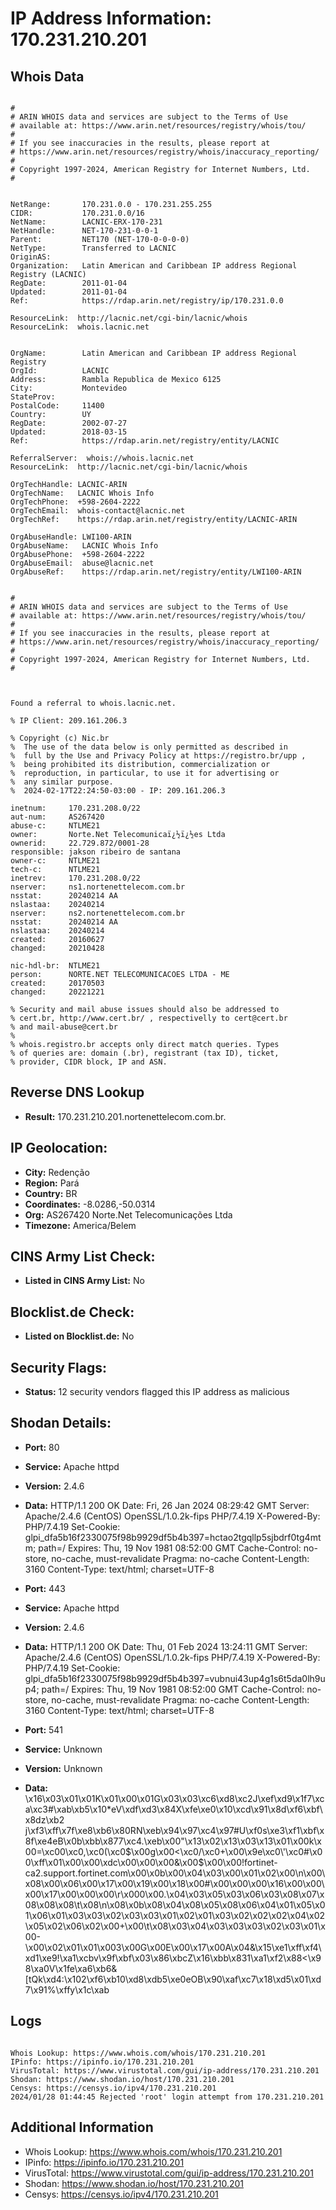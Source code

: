 # IP Address Information: 170.231.210.201

## Whois Data
```

#
# ARIN WHOIS data and services are subject to the Terms of Use
# available at: https://www.arin.net/resources/registry/whois/tou/
#
# If you see inaccuracies in the results, please report at
# https://www.arin.net/resources/registry/whois/inaccuracy_reporting/
#
# Copyright 1997-2024, American Registry for Internet Numbers, Ltd.
#


NetRange:       170.231.0.0 - 170.231.255.255
CIDR:           170.231.0.0/16
NetName:        LACNIC-ERX-170-231
NetHandle:      NET-170-231-0-0-1
Parent:         NET170 (NET-170-0-0-0-0)
NetType:        Transferred to LACNIC
OriginAS:       
Organization:   Latin American and Caribbean IP address Regional Registry (LACNIC)
RegDate:        2011-01-04
Updated:        2011-01-04
Ref:            https://rdap.arin.net/registry/ip/170.231.0.0

ResourceLink:  http://lacnic.net/cgi-bin/lacnic/whois
ResourceLink:  whois.lacnic.net


OrgName:        Latin American and Caribbean IP address Regional Registry
OrgId:          LACNIC
Address:        Rambla Republica de Mexico 6125
City:           Montevideo
StateProv:      
PostalCode:     11400
Country:        UY
RegDate:        2002-07-27
Updated:        2018-03-15
Ref:            https://rdap.arin.net/registry/entity/LACNIC

ReferralServer:  whois://whois.lacnic.net
ResourceLink:  http://lacnic.net/cgi-bin/lacnic/whois

OrgTechHandle: LACNIC-ARIN
OrgTechName:   LACNIC Whois Info
OrgTechPhone:  +598-2604-2222 
OrgTechEmail:  whois-contact@lacnic.net
OrgTechRef:    https://rdap.arin.net/registry/entity/LACNIC-ARIN

OrgAbuseHandle: LWI100-ARIN
OrgAbuseName:   LACNIC Whois Info
OrgAbusePhone:  +598-2604-2222 
OrgAbuseEmail:  abuse@lacnic.net
OrgAbuseRef:    https://rdap.arin.net/registry/entity/LWI100-ARIN


#
# ARIN WHOIS data and services are subject to the Terms of Use
# available at: https://www.arin.net/resources/registry/whois/tou/
#
# If you see inaccuracies in the results, please report at
# https://www.arin.net/resources/registry/whois/inaccuracy_reporting/
#
# Copyright 1997-2024, American Registry for Internet Numbers, Ltd.
#



Found a referral to whois.lacnic.net.

% IP Client: 209.161.206.3
 
% Copyright (c) Nic.br
%  The use of the data below is only permitted as described in
%  full by the Use and Privacy Policy at https://registro.br/upp ,
%  being prohibited its distribution, commercialization or
%  reproduction, in particular, to use it for advertising or
%  any similar purpose.
%  2024-02-17T22:24:50-03:00 - IP: 209.161.206.3

inetnum:     170.231.208.0/22
aut-num:     AS267420
abuse-c:     NTLME21
owner:       Norte.Net Telecomunicaï¿½ï¿½es Ltda
ownerid:     22.729.872/0001-28
responsible: jakson ribeiro de santana
owner-c:     NTLME21
tech-c:      NTLME21
inetrev:     170.231.208.0/22
nserver:     ns1.nortenettelecom.com.br
nsstat:      20240214 AA
nslastaa:    20240214
nserver:     ns2.nortenettelecom.com.br
nsstat:      20240214 AA
nslastaa:    20240214
created:     20160627
changed:     20210428

nic-hdl-br:  NTLME21
person:      NORTE.NET TELECOMUNICACOES LTDA - ME
created:     20170503
changed:     20221221

% Security and mail abuse issues should also be addressed to
% cert.br, http://www.cert.br/ , respectivelly to cert@cert.br
% and mail-abuse@cert.br
%
% whois.registro.br accepts only direct match queries. Types
% of queries are: domain (.br), registrant (tax ID), ticket,
% provider, CIDR block, IP and ASN.

```
## Reverse DNS Lookup
- **Result:** 170.231.210.201.nortenettelecom.com.br.

## IP Geolocation:
- **City:** Redenção
- **Region:** Pará
- **Country:** BR
- **Coordinates:** -8.0286,-50.0314
- **Org:** AS267420 Norte.Net Telecomunicações Ltda
- **Timezone:** America/Belem

## CINS Army List Check:
- **Listed in CINS Army List:** 
No

## Blocklist.de Check:
- **Listed on Blocklist.de:** 
No

## Security Flags:
- **Status:** 12 security vendors flagged this IP address as malicious

## Shodan Details:
- **Port:** 80
- **Service:** Apache httpd
- **Version:** 2.4.6
- **Data:** HTTP/1.1 200 OK
Date: Fri, 26 Jan 2024 08:29:42 GMT
Server: Apache/2.4.6 (CentOS) OpenSSL/1.0.2k-fips PHP/7.4.19
X-Powered-By: PHP/7.4.19
Set-Cookie: glpi_dfa5b16f2330075f98b9929df5b4b397=hctao2tgqllp5sjbdrf0tg4mtm; path=/
Expires: Thu, 19 Nov 1981 08:52:00 GMT
Cache-Control: no-store, no-cache, must-revalidate
Pragma: no-cache
Content-Length: 3160
Content-Type: text/html; charset=UTF-8



- **Port:** 443
- **Service:** Apache httpd
- **Version:** 2.4.6
- **Data:** HTTP/1.1 200 OK
Date: Thu, 01 Feb 2024 13:24:11 GMT
Server: Apache/2.4.6 (CentOS) OpenSSL/1.0.2k-fips PHP/7.4.19
X-Powered-By: PHP/7.4.19
Set-Cookie: glpi_dfa5b16f2330075f98b9929df5b4b397=vubnui43up4g1s6t5da0lh9up4; path=/
Expires: Thu, 19 Nov 1981 08:52:00 GMT
Cache-Control: no-store, no-cache, must-revalidate
Pragma: no-cache
Content-Length: 3160
Content-Type: text/html; charset=UTF-8



- **Port:** 541
- **Service:** Unknown
- **Version:** Unknown
- **Data:** \x16\x03\x01\x01K\x01\x00\x01G\x03\x03\xc6\xd8\xc2J\xef\xd9\x1f7\xca\xc3#\xab\xb5\x10*eV\xdf\xd3\x84X\xfe\xe0\x10\xcd\x91\x8d\xf6\xbf\x8dz\xb2 j\xf3\xff\x7f\xe8\xb6\x80RN\xeb\x94\x97\xc4\x97#U\xf0s\xe3\xf1\xbf\x8f\xe4eB\x0b\xbb\x877\xc4.\xeb\x00"\x13\x02\x13\x03\x13\x01\x00k\x00=\xc00\xc0,\xc0(\xc0$\x00g\x00<\xc0/\xc0+\x00\x9e\xc0\'\xc0#\x00\xff\x01\x00\x00\xdc\x00\x00\x00&\x00$\x00\x00!fortinet-ca2.support.fortinet.com\x00\x0b\x00\x04\x03\x00\x01\x02\x00\n\x00\x08\x00\x06\x00\x17\x00\x19\x00\x18\x00#\x00\x00\x00\x16\x00\x00\x00\x17\x00\x00\x00\r\x000\x00.\x04\x03\x05\x03\x06\x03\x08\x07\x08\x08\x08\t\x08\n\x08\x0b\x08\x04\x08\x05\x08\x06\x04\x01\x05\x01\x06\x01\x03\x03\x02\x03\x03\x01\x02\x01\x03\x02\x02\x02\x04\x02\x05\x02\x06\x02\x00+\x00\t\x08\x03\x04\x03\x03\x03\x02\x03\x01\x00-\x00\x02\x01\x01\x003\x00G\x00E\x00\x17\x00A\x04&\x15\xe1\xff\xf4\xd1\xe9!\xa1\xcbv\x9f\xbf\x03\x86\xbcZ\x16\xbb\x831\xa1\xf2\x88<\x98\xa0V\x1fe\xa6\xb6&[tQk\xd4:\x102\xf6\xb10\xd8\xdb5\xe0eOB\x90\xaf\xc7\x18\xd5\x01\xd7\x91%\xffy\x1c\xab

## Logs
```

Whois Lookup: https://www.whois.com/whois/170.231.210.201
IPinfo: https://ipinfo.io/170.231.210.201
VirusTotal: https://www.virustotal.com/gui/ip-address/170.231.210.201
Shodan: https://www.shodan.io/host/170.231.210.201
Censys: https://censys.io/ipv4/170.231.210.201
2024/01/28 01:44:45 Rejected 'root' login attempt from 170.231.210.201

```
## Additional Information
- Whois Lookup: https://www.whois.com/whois/170.231.210.201
- IPinfo: https://ipinfo.io/170.231.210.201
- VirusTotal: https://www.virustotal.com/gui/ip-address/170.231.210.201
- Shodan: https://www.shodan.io/host/170.231.210.201
- Censys: https://censys.io/ipv4/170.231.210.201

